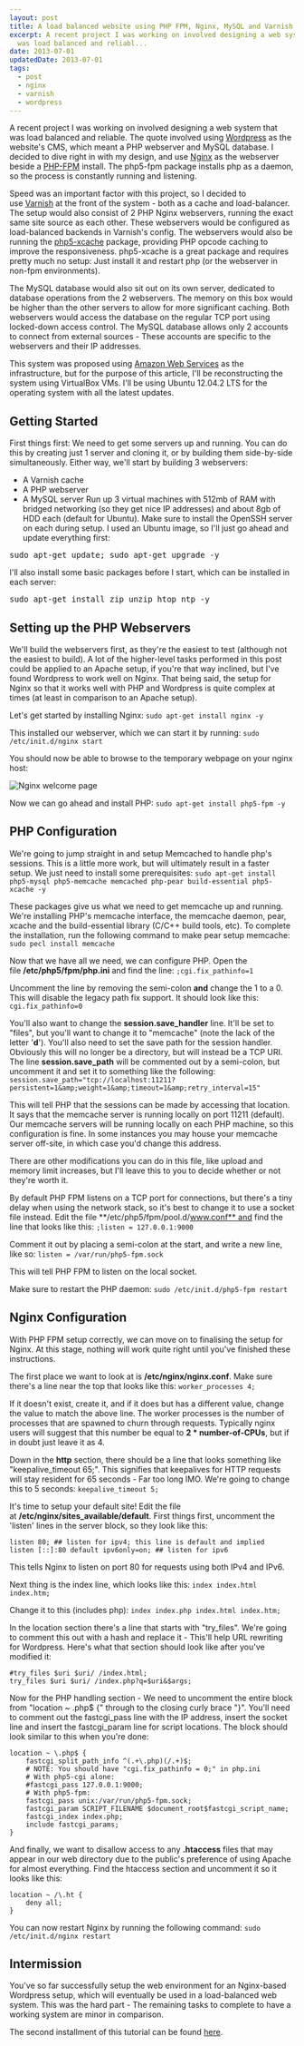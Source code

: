 ```yaml
---
layout: post
title: A load balanced website using PHP FPM, Nginx, MySQL and Varnish (Part 1)
excerpt: A recent project I was working on involved designing a web system that
  was load balanced and reliabl...
date: 2013-07-01
updatedDate: 2013-07-01
tags:
  - post
  - nginx
  - varnish
  - wordpress
---
```


A recent project I was working on involved designing a web system that was load balanced and reliable. The quote involved using [Wordpress](http://wordpress.com/) as the website's CMS, which meant a PHP webserver and MySQL database. I decided to dive right in with my design, and use [Nginx](http://nginx.org/en/) as the webserver beside a [PHP-FPM](http://php-fpm.org/) install. The php5-fpm package installs php as a daemon, so the process is constantly running and listening.

Speed was an important factor with this project, so I decided to use [Varnish](https://www.varnish-cache.org/) at the front of the system - both as a cache and load-balancer. The setup would also consist of 2 PHP Nginx webservers, running the exact same site source as each other. These webservers would be configured as load-balanced backends in Varnish's config. The webservers would also be running the [php5-xcache](http://xcache.lighttpd.net/) package, providing PHP opcode caching to improve the responsiveness. php5-xcache is a great package and requires pretty much no setup: Just install it and restart php (or the webserver in non-fpm environments).

The MySQL database would also sit out on its own server, dedicated to database operations from the 2 webservers. The memory on this box would be higher than the other servers to allow for more significant caching. Both webservers would access the database on the regular TCP port using locked-down access control. The MySQL database allows only 2 accounts to connect from external sources - These accounts are specific to the webservers and their IP addresses.

This system was proposed using [Amazon Web Services](http://aws.amazon.com/) as the infrastructure, but for the purpose of this article, I'll be reconstructing the system using VirtualBox VMs. I'll be using Ubuntu 12.04.2 LTS for the operating system with all the latest updates.

## Getting Started

First things first: We need to get some servers up and running. You can do this by creating just 1 server and cloning it, or by building them side-by-side simultaneously. Either way, we'll start by building 3 webservers:

*   A Varnish cache
*   A PHP webserver
*   A MySQL server
Run up 3 virtual machines with 512mb of RAM with bridged networking (so they get nice IP addresses) and about 8gb of HDD each (default for Ubuntu). Make sure to install the OpenSSH server on each during setup. I used an Ubuntu image, so I'll just go ahead and update everything first:
<pre>sudo apt-get update; sudo apt-get upgrade -y</pre>
I'll also install some basic packages before I start, which can be installed in each server:
<pre>sudo apt-get install zip unzip htop ntp -y</pre>

## Setting up the PHP Webservers

We'll build the webservers first, as they're the easiest to test (although not the easiest to build). A lot of the higher-level tasks performed in this post could be applied to an Apache setup, if you're that way inclined, but I've found Wordpress to work well on Nginx. That being said, the setup for Nginx so that it works well with PHP and Wordpress is quite complex at times (at least in comparison to an Apache setup).

Let's get started by installing Nginx:
`sudo apt-get install nginx -y`

This installed our webserver, which we can start it by running:
`sudo /etc/init.d/nginx start`

You should now be able to browse to the temporary webpage on your nginx host:

![Nginx welcome page](http://perrymitchell.net/wp-content/uploads/2013/11/nginx_welcome.png)

Now we can go ahead and install PHP:
`sudo apt-get install php5-fpm -y`

## PHP Configuration

We're going to jump straight in and setup Memcached to handle php's sessions. This is a little more work, but will ultimately result in a faster setup. We just need to install some prerequisites:
`sudo apt-get install php5-mysql php5-memcache memcached php-pear build-essential php5-xcache -y`

These packages give us what we need to get memcache up and running. We're installing PHP's memcache interface, the memcache daemon, pear, xcache and the build-essential library (C/C++ build tools, etc). To complete the installation, run the following command to make pear setup memcache:
`sudo pecl install memcache`

Now that we have all we need, we can configure PHP. Open the file **/etc/php5/fpm/php.ini** and find the line:
`;cgi.fix_pathinfo=1`

Uncomment the line by removing the semi-colon **and** change the 1 to a 0\. This will disable the legacy path fix support. It should look like this:
`cgi.fix_pathinfo=0`

You'll also want to change the **session.save_handler** line. It'll be set to "files", but you'll want to change it to "memcache" (note the lack of the letter '**d**'). You'll also need to set the save path for the session handler. Obviously this will no longer be a directory, but will instead be a TCP URI. The line **session.save_path** will be commented out by a semi-colon, but uncomment it and set it to something like the following:
`session.save_path="tcp://localhost:11211?persistent=1&amp;weight=1&amp;timeout=1&amp;retry_interval=15"`

This will tell PHP that the sessions can be made by accessing that location. It says that the memcache server is running locally on port 11211 (default). Our memcache servers will be running locally on each PHP machine, so this configuration is fine. In some instances you may house your memcache server off-site, in which case you'd change this address.

There are other modifications you can do in this file, like upload and memory limit increases, but I'll leave this to you to decide whether or not they're worth it.

By default PHP FPM listens on a TCP port for connections, but there's a tiny delay when using the network stack, so it's best to change it to use a socket file instead. Edit the file **/etc/php5/fpm/pool.d/www.conf** and find the line that looks like this:
`;listen = 127.0.0.1:9000`

Comment it out by placing a semi-colon at the start, and write a new line, like so:
`listen = /var/run/php5-fpm.sock`

This will tell PHP FPM to listen on the local socket.

Make sure to restart the PHP daemon:
`sudo /etc/init.d/php5-fpm restart`

## Nginx Configuration

With PHP FPM setup correctly, we can move on to finalising the setup for Nginx. At this stage, nothing will work quite right until you've finished these instructions.

The first place we want to look at is **/etc/nginx/nginx.conf**. Make sure there's a line near the top that looks like this:
`worker_processes 4;`

If it doesn't exist, create it, and if it does but has a different value, change the value to match the above line. The worker processes is the number of processes that are spawned to churn through requests. Typically nginx users will suggest that this number be equal to **2 * number-of-CPUs**, but if in doubt just leave it as 4.

Down in the **http** section, there should be a line that looks something like "keepalive_timeout 65;". This signifies that keepalives for HTTP requests will stay resident for 65 seconds - Far too long IMO. We're going to change this to 5 seconds:
`keepalive_timeout 5;`

It's time to setup your default site! Edit the file at **/etc/nginx/sites_available/default**. First things first, uncomment the 'listen' lines in the server block, so they look like this:

```
listen 80; ## listen for ipv4; this line is default and implied
listen [::]:80 default ipv6only=on; ## listen for ipv6
```
This tells Nginx to listen on port 80 for requests using both IPv4 and IPv6.

Next thing is the index line, which looks like this:
`index index.html index.htm;`

Change it to this (includes php):
`index index.php index.html index.htm;`

In the location section there's a line that starts with "try_files". We're going to comment this out with a hash and replace it - This'll help URL rewriting for Wordpress. Here's what that section should look like after you've modified it:
```
#try_files $uri $uri/ /index.html;
try_files $uri $uri/ /index.php?q=$uri&$args;
```

Now for the PHP handling section - We need to uncomment the entire block from "location ~ \.php$ {" through to the closing curly brace "}". You'll need to comment out the fastcgi_pass line with the IP address, insert the socket line and insert the fastcgi_param line for script locations. The block should look similar to this when you're done:

```
location ~ \.php$ {
	fastcgi_split_path_info ^(.+\.php)(/.+)$;
	# NOTE: You should have "cgi.fix_pathinfo = 0;" in php.ini
	# With php5-cgi alone:
	#fastcgi_pass 127.0.0.1:9000;
	# With php5-fpm:
	fastcgi_pass unix:/var/run/php5-fpm.sock;
	fastcgi_param SCRIPT_FILENAME $document_root$fastcgi_script_name;
	fastcgi_index index.php;
	include fastcgi_params;
}
```

And finally, we want to disallow access to any **.htaccess** files that may appear in our web directory due to the public's preference of using Apache for almost everything. Find the htaccess section and uncomment it so it looks like this:

```
location ~ /\.ht {
	deny all;
}
```

You can now restart Nginx by running the following command:
`sudo /etc/init.d/nginx restart`

## Intermission

You've so far successfully setup the web environment for an Nginx-based Wordpress setup, which will eventually be used in a load-balanced web system. This was the hard part - The remaining tasks to complete to have a working system are minor in comparison.

The second installment of this tutorial can be found [here](http://perrymitchell.net/article/load_balanced_website_php_fpm_nginx_mysql_varnish_part_2/).

